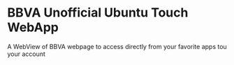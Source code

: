 # BBVA Unofficial Ubuntu Touch WebApp

A WebView of BBVA webpage to access directly from your favorite apps tou your account


